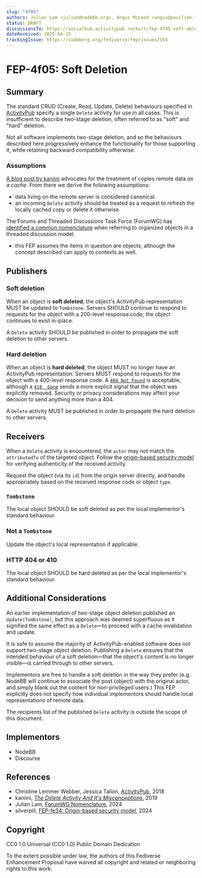 ```yaml
---
slug: "4f05"
authors: Julian Lam <julian@nodebb.org>, Angus McLeod <angus@pavilion.tech>
status: DRAFT
discussionsTo: https://socialhub.activitypub.rocks/t/fep-4f05-soft-deletion
dateReceived: 2025-04-15
trackingIssue: https://codeberg.org/fediverse/fep/issues/554
---
```

# FEP-4f05: Soft Deletion


## Summary

The standard CRUD (Create, Read, Update, Delete) behaviours specified in [ActivityPub] specify a single `Delete` activity for use in all cases. This is insufficient to describe two-stage deletion, often referred to as "soft" and "hard" deletion.

Not all software implements two-stage deletion, and so the behaviours described here progressively enhance the functionality for those supporting it, while retaining backward compatibility otherwise.

### Assumptions

[A blog post by kaniini][DeleteSocialHub] advocates for the treatment of copies remote data _as a cache_. From there we derive the following assumptions:

* data living on the remote server is considered canonical.
* an incoming `Delete` activity should be treated as a request to refresh the locally cached copy or delete it otherwise.

The Forums and Threaded Discussions Task Force (ForumWG) has [identified a common nomenclature][Nomenclature] when referring to organized objects in a threaded discussion model.

* this FEP assumes the items in question are objects, although the concept described can apply to contexts as well.

## Publishers

### Soft deletion

When an object is **soft deleted**, the object's ActivityPub representation MUST be updated to `Tombstone`. Servers SHOULD continue to respond to requests for the object with a 200-level response code; the object continues to exist in-place.

A `Delete` activity SHOULD be published in order to propagate the soft deletion to other servers.

### Hard deletion

When an object is **hard deleted**, the object MUST no longer have an ActivityPub representation. Servers MUST respond to requests for the object with a 400-level response code. A [`404 Not Found`](https://developer.mozilla.org/en-US/docs/Web/HTTP/Reference/Status/404) is acceptable, although a [`410  Gone`](https://developer.mozilla.org/en-US/docs/Web/HTTP/Reference/Status/410) sends a more explicit signal that the object was explicitly removed. Security or privacy considerations may affect your decision to send anything more than a 404.

A `Delete` activity MUST be published in order to propagate the hard deletion to other servers.

## Receivers

When a `Delete` activity is encountered, the `actor` may not match the `attributedTo` of the targeted object. Follow the [origin-based security model][fe34] for verifying authenticity of the received activity.

Request the object (via its `id`) from the origin server directly, and handle appropriately based on the received response code or object `type`.

### `Tombstone`

The local object SHOULD be soft deleted as per the local implementor's standard behaviour.

### Not a `Tombstone`

Update the object's local representation if applicable.

### HTTP 404 or 410

The local object SHOULD be hard deleted as per the local implementor's standard behaviour.

## Additional Considerations

An earlier implementation of two-stage object deletion published an `Update(Tombstone)`, but this approach was deemed superfluous as it signified the same effect as a `Delete`—to proceed with a cache invalidation and update.

It is safe to assume the majority of ActivityPub-enabled software does not support two-stage object deletion. Publishing a `Delete` ensures that the intended behaviour of a soft deletion—that the object's content is no longer visible—is carried through to other servers.

Implementors are free to handle a soft deletion in the way they prefer (e.g. NodeBB will continue to associate the post (object) with the original actor, and simply blank out the content for non-privileged users.) This FEP explicitly does not specify how individual implementors should handle local representations of remote data.

The recipients list of the published `Delete` activity is outside the scope of this document.

## Implementors

* NodeBB
* Discourse

## References

- Christine Lemmer Webber, Jessica Tallon, [ActivityPub][ActivityPub], 2018
- kaniini, [_The Delete Activity And It's Misconceptions_][DeleteSocialHub], 2019
- Julian Lam, [ForumWG Nomenclature][Nomenclature], 2024
- silverpill, [FEP-fe34: Origin-based security model][fe34], 2024

[ActivityPub]: https://www.w3.org/TR/activitypub/
[DeleteSocialHub]: https://socialhub.activitypub.rocks/t/the-delete-activity-and-its-misconceptions/137
[Nomenclature]: https://github.com/swicg/forums/issues/4
[fe34]: https://codeberg.org/fediverse/fep/src/branch/main/fep/fe34/fep-fe34.md

## Copyright

CC0 1.0 Universal (CC0 1.0) Public Domain Dedication

To the extent possible under law, the authors of this Fediverse Enhancement Proposal have waived all copyright and related or neighboring rights to this work.
